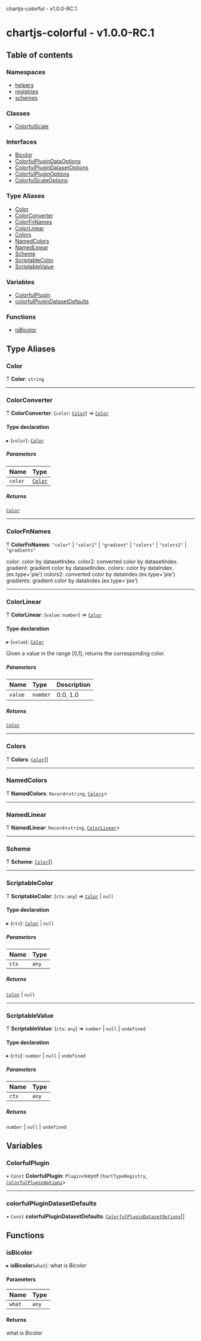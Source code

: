 chartjs-colorful - v1.0.0-RC.1

# chartjs-colorful - v1.0.0-RC.1

## Table of contents

### Namespaces

- [helpers](modules/helpers.md)
- [registries](modules/registries.md)
- [schemes](modules/schemes.md)

### Classes

- [ColorfulScale](classes/ColorfulScale.md)

### Interfaces

- [Bicolor](interfaces/Bicolor.md)
- [ColorfulPluginDataOptions](interfaces/ColorfulPluginDataOptions.md)
- [ColorfulPluginDatasetOptions](interfaces/ColorfulPluginDatasetOptions.md)
- [ColorfulPluginOptions](interfaces/ColorfulPluginOptions.md)
- [ColorfulScaleOptions](interfaces/ColorfulScaleOptions.md)

### Type Aliases

- [Color](README.md#color)
- [ColorConverter](README.md#colorconverter)
- [ColorFnNames](README.md#colorfnnames)
- [ColorLinear](README.md#colorlinear)
- [Colors](README.md#colors)
- [NamedColors](README.md#namedcolors)
- [NamedLinear](README.md#namedlinear)
- [Scheme](README.md#scheme)
- [ScriptableColor](README.md#scriptablecolor)
- [ScriptableValue](README.md#scriptablevalue)

### Variables

- [ColorfulPlugin](README.md#colorfulplugin)
- [colorfulPluginDatasetDefaults](README.md#colorfulplugindatasetdefaults)

### Functions

- [isBicolor](README.md#isbicolor)

## Type Aliases

### Color

Ƭ **Color**: `string`

___

### ColorConverter

Ƭ **ColorConverter**: (`color`: [`Color`](README.md#color)) => [`Color`](README.md#color)

#### Type declaration

▸ (`color`): [`Color`](README.md#color)

##### Parameters

| Name | Type |
| :------ | :------ |
| `color` | [`Color`](README.md#color) |

##### Returns

[`Color`](README.md#color)

___

### ColorFnNames

Ƭ **ColorFnNames**: ``"color"`` \| ``"color2"`` \| ``"gradient"`` \| ``"colors"`` \| ``"colors2"`` \| ``"gradients"``

color: color by datasetIndex.
color2: converted color by datasetIndex.
gradient: gradient color by datasetIndex.
colors: color by dataIndex.(ex.type='pie')
colors2: converted color by dataIndex.(ex.type='pie')
gradients: gradient color by dataIndex.(ex.type='pie')

___

### ColorLinear

Ƭ **ColorLinear**: (`value`: `number`) => [`Color`](README.md#color)

#### Type declaration

▸ (`value`): [`Color`](README.md#color)

Given a value in the range [0,1], returns the corresponding color.

##### Parameters

| Name | Type | Description |
| :------ | :------ | :------ |
| `value` | `number` | 0.0, 1.0 |

##### Returns

[`Color`](README.md#color)

___

### Colors

Ƭ **Colors**: [`Color`](README.md#color)[]

___

### NamedColors

Ƭ **NamedColors**: `Record`<`string`, [`Colors`](README.md#colors)\>

___

### NamedLinear

Ƭ **NamedLinear**: `Record`<`string`, [`ColorLinear`](README.md#colorlinear)\>

___

### Scheme

Ƭ **Scheme**: [`Color`](README.md#color)[]

___

### ScriptableColor

Ƭ **ScriptableColor**: (`ctx`: `any`) => [`Color`](README.md#color) \| ``null``

#### Type declaration

▸ (`ctx`): [`Color`](README.md#color) \| ``null``

##### Parameters

| Name | Type |
| :------ | :------ |
| `ctx` | `any` |

##### Returns

[`Color`](README.md#color) \| ``null``

___

### ScriptableValue

Ƭ **ScriptableValue**: (`ctx`: `any`) => `number` \| ``null`` \| `undefined`

#### Type declaration

▸ (`ctx`): `number` \| ``null`` \| `undefined`

##### Parameters

| Name | Type |
| :------ | :------ |
| `ctx` | `any` |

##### Returns

`number` \| ``null`` \| `undefined`

## Variables

### ColorfulPlugin

• `Const` **ColorfulPlugin**: `Plugin`<keyof `ChartTypeRegistry`, [`ColorfulPluginOptions`](interfaces/ColorfulPluginOptions.md)\>

___

### colorfulPluginDatasetDefaults

• `Const` **colorfulPluginDatasetDefaults**: [`ColorfulPluginDatasetOptions`](interfaces/ColorfulPluginDatasetOptions.md)[]

## Functions

### isBicolor

▸ **isBicolor**(`what`): what is Bicolor

#### Parameters

| Name | Type |
| :------ | :------ |
| `what` | `any` |

#### Returns

what is Bicolor
